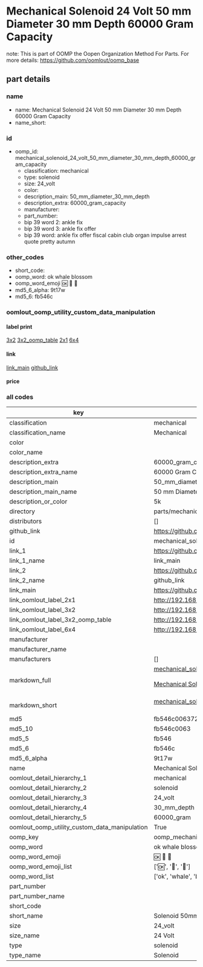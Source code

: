 # Mechanical Solenoid 24 Volt 50 mm Diameter 30 mm Depth 60000 Gram Capacity  

note: This is part of OOMP the Oopen Organization Method For Parts. For more details: https://github.com/oomlout/oomp_base

##  part details





### name
* name: Mechanical Solenoid 24 Volt 50 mm Diameter 30 mm Depth 60000 Gram Capacity
* name_short: 
### id
* oomp_id: mechanical_solenoid_24_volt_50_mm_diameter_30_mm_depth_60000_gram_capacity
  * classification: mechanical
  * type: solenoid
  * size: 24_volt
  * color: 
  * description_main: 50_mm_diameter_30_mm_depth
  * description_extra: 60000_gram_capacity
  * manufacturer: 
  * part_number: 
  * bip 39 word 2: ankle fix
  * bip 39 word 3: ankle fix offer
  * bip 39 word: ankle fix offer fiscal cabin club organ impulse arrest quote pretty autumn

### other_codes
* short_code: 
* oomp_word: ok whale blossom
* oomp_word_emoji :ok: :whale: :blossom:
* md5_6_alpha: 9t17w
* md5_6: fb546c






### oomlout_oomp_utility_custom_data_manipulation
#### label print
[3x2](http://192.168.1.245:1112/?label=oomp%209t17w)
[3x2_oomp_table](http://192.168.1.107:1112/?label=oomp%209t17w)
[2x1](http://192.168.1.242:1112/?label=oomp%209t17w)
[6x4](http://192.168.1.55:1112/?label=oomp%209t17w)    

#### link

[link_main](https://github.com/oomlout/oomlout_oomp_current_version_messy/tree/main/parts/mechanical_solenoid_24_volt_50_mm_diameter_30_mm_depth_60000_gram_capacity) [github_link](https://github.com/oomlout/oomlout_oomp_part_src/tree/main/parts/mechanical_solenoid_24_volt_50_mm_diameter_30_mm_depth_60000_gram_capacity)                             

#### price







### all codes 
| key | value |  
| --- | --- |  
| classification | mechanical |  
| classification_name | Mechanical |  
| color |  |  
| color_name |  |  
| description_extra | 60000_gram_capacity |  
| description_extra_name | 60000 Gram Capacity |  
| description_main | 50_mm_diameter_30_mm_depth |  
| description_main_name | 50 mm Diameter 30 mm Depth |  
| description_or_color | 5k |  
| directory | parts/mechanical_solenoid_24_volt_50_mm_diameter_30_mm_depth_60000_gram_capacity |  
| distributors | [] |  
| github_link | https://github.com/oomlout/oomlout_oomp_part_src/tree/main/parts/mechanical_solenoid_24_volt_50_mm_diameter_30_mm_depth_60000_gram_capacity |  
| id | mechanical_solenoid_24_volt_50_mm_diameter_30_mm_depth_60000_gram_capacity |  
| link_1 | https://github.com/oomlout/oomlout_oomp_current_version_messy/tree/main/parts/mechanical_solenoid_24_volt_50_mm_diameter_30_mm_depth_60000_gram_capacity |  
| link_1_name | link_main |  
| link_2 | https://github.com/oomlout/oomlout_oomp_part_src/tree/main/parts/mechanical_solenoid_24_volt_50_mm_diameter_30_mm_depth_60000_gram_capacity |  
| link_2_name | github_link |  
| link_main | https://github.com/oomlout/oomlout_oomp_current_version_messy/tree/main/parts/mechanical_solenoid_24_volt_50_mm_diameter_30_mm_depth_60000_gram_capacity |  
| link_oomlout_label_2x1 | http://192.168.1.242:1112/?label=oomp%209t17w |  
| link_oomlout_label_3x2 | http://192.168.1.245:1112/?label=oomp%209t17w |  
| link_oomlout_label_3x2_oomp_table | http://192.168.1.107:1112/?label=oomp%209t17w |  
| link_oomlout_label_6x4 | http://192.168.1.55:1112/?label=oomp%209t17w |  
| manufacturer |  |  
| manufacturer_name |  |  
| manufacturers | [] |  
| markdown_full | [mechanical_solenoid_24_volt_50_mm_diameter_30_mm_depth_60000_gram_capacity](https://github.com/oomlout/oomlout_oomp_current_version_messy/tree/main/parts/mechanical_solenoid_24_volt_50_mm_diameter_30_mm_depth_60000_gram_capacity)<br>[](https://github.com/oomlout/oomlout_oomp_current_version_messy/tree/main/parts/mechanical_solenoid_24_volt_50_mm_diameter_30_mm_depth_60000_gram_capacity)<br>[Mechanical Solenoid 24 Volt 50 Mm Diameter 30 Mm Depth 60000 Gram Capacity](https://github.com/oomlout/oomlout_oomp_current_version_messy/tree/main/parts/mechanical_solenoid_24_volt_50_mm_diameter_30_mm_depth_60000_gram_capacity)<br><br> |  
| markdown_short | [mechanical_solenoid_24_volt_50_mm_diameter_30_mm_depth_60000_gram_capacity](https://github.com/oomlout/oomlout_oomp_current_version_messy/tree/main/parts/mechanical_solenoid_24_volt_50_mm_diameter_30_mm_depth_60000_gram_capacity)<br><br> |  
| md5 | fb546c006372338cb08fe57932d60049 |  
| md5_10 | fb546c0063 |  
| md5_5 | fb546 |  
| md5_6 | fb546c |  
| md5_6_alpha | 9t17w |  
| name | Mechanical Solenoid 24 Volt 50 mm Diameter 30 mm Depth 60000 Gram Capacity |  
| oomlout_detail_hierarchy_1 | mechanical |  
| oomlout_detail_hierarchy_2 | solenoid |  
| oomlout_detail_hierarchy_3 | 24_volt |  
| oomlout_detail_hierarchy_4 | 30_mm_depth |  
| oomlout_detail_hierarchy_5 | 60000_gram |  
| oomlout_oomp_utility_custom_data_manipulation | True |  
| oomp_key | oomp_mechanical_solenoid_24_volt_50_mm_diameter_30_mm_depth_60000_gram_capacity |  
| oomp_word | ok whale blossom |  
| oomp_word_emoji | :ok: :whale: :blossom: |  
| oomp_word_emoji_list | [':ok:', ':whale:', ':blossom:'] |  
| oomp_word_list | ['ok', 'whale', 'blossom'] |  
| part_number |  |  
| part_number_name |  |  
| short_code |  |  
| short_name | Solenoid 50mm x 30mm 60.0kg 24_volt |  
| size | 24_volt |  
| size_name | 24 Volt |  
| type | solenoid |  
| type_name | Solenoid |  
